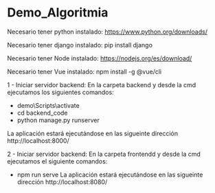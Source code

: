 # Demo_Algoritmia

Necesario tener python instalado: https://www.python.org/downloads/

Necesario tener django instalado: pip install django

Necesario tener Node instalado: https://nodejs.org/es/download/

Necesario tener Vue instalado: npm install -g @vue/cli

1 - Iniciar servidor backend:
 En la carpeta backend y desde la cmd ejecutamos los siguientes comandos:
  - demo\Scripts\activate
  - cd backend_code
  - python manage.py runserver

La aplicación estará ejecutándose en las sigueinte dirección http://localhost:8000/
  
2 - Iniciar servidor backend:
En la carpeta frontendd y desde la cmd ejecutamos el siguiente comandos:
  - npm run serve
La aplicación estará ejecutándose en las sigueinte dirección http://localhost:8080/
